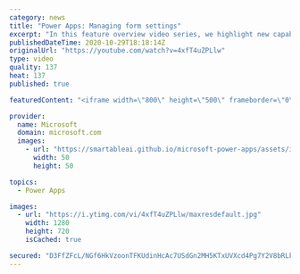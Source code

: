 ```yaml
---
category: news
title: "Power Apps: Managing form settings"
excerpt: "In this feature overview video series, we highlight new capabilities included in the latest update to Microsoft Power Apps.  Improvements to Microsoft Power Apps for managing form settings and events allow users to set various features on a form in the new modern designer.   Get the most out of Power"
publishedDateTime: 2020-10-29T18:18:14Z
originalUrl: "https://youtube.com/watch?v=4xfT4uZPLlw"
type: video
quality: 137
heat: 137
published: true

featuredContent: "<iframe width=\"800\" height=\"500\" frameborder=\"0\" src=\"https://www.youtube.com/embed/4xfT4uZPLlw\" allow=\"accelerometer; autoplay; encrypted-media; gyroscope; picture-in-picture\" allowfullscreen></iframe>"

provider:
  name: Microsoft
  domain: microsoft.com
  images:
    - url: "https://smartableai.github.io/microsoft-power-apps/assets/images/organizations/microsoft.com-50x50.jpg"
      width: 50
      height: 50

topics:
  - Power Apps

images:
  - url: "https://i.ytimg.com/vi/4xfT4uZPLlw/maxresdefault.jpg"
    width: 1280
    height: 720
    isCached: true

secured: "D3FfZFcL/NGf6HkVzoonTFKUdinHcAc7USdGn2MH5KTxUVXcd4Pg7Y2V8bRLkkSvWT/NO5qVarqUz3S9BOuGM7DYj0E3Gw1fHA8VkwtnrPt2fjjtz5lZus1mKtFZqX3J4buMiezPUSkwQ/0cOXIOmFWLDnJjW/1Y/OmtBt9G/wyWqZHcsqdetPsjQQKx3KAgxxmxH0KNWk4JW9JqEx6lODff75Rpn56tRmR3SKsU+bxXVVmsGk0zqEfpI2FlKGic6AsQWM2FUwkG4hXObCC/Emf8mKn4pdryp7g9vLSEUpyYU7H8W5rCpJtwAqbzW/9e7l1U/QrAZplnCLmRAEHmQzS2pAL7qGNhusmlYClcYHGpBoUemP31V/l7dpBGiz0iVLCqXZxjrwPH4TkSN9n3KBYUw82/8Qlo+EmoxCpBvpEj2Sl88K2jyfRG+8O7lxf8;xUfHFKjmQlhnRgmM5H1tnA=="
---
```



